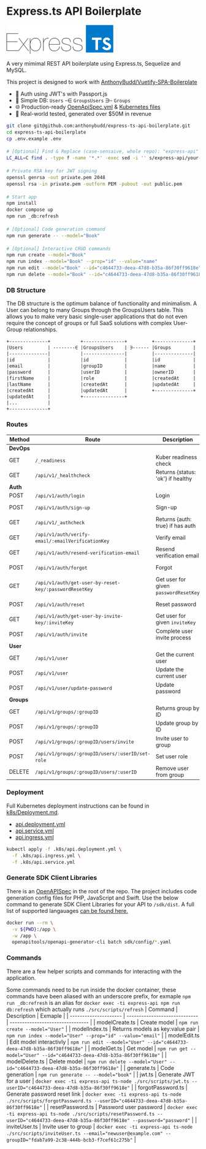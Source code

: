 # Express.ts API Boilerplate

<!--
todo:
- openapi spec
- tests
-->

<img height="75" src="https://raw.githubusercontent.com/anthonybudd/anthonybudd/master/img/express-ts-api-boilerplate.png?v=1"/>

A very mimimal REST API boilerplate using Express.ts, Sequelize and MySQL. 

This project is designed to work with [AnthonyBudd/Vuetify-SPA-Boilerplate](https://github.com/anthonybudd/Vuetify-SPA-boilerplate)


- 🔐 Auth using JWT's with Passport.js
- 👥 Simple DB: `Users` -∈ `GroupsUsers` ∋- `Groups`
- 🌐 Production-ready [OpenApiSpec.yml](./OpenApiSpec.yml) & [Kubernetes files](./k8s)
- 🥇 Real-world tested, generated over $50M in revenue


```sh
git clone git@github.com:anthonybudd/express-ts-api-boilerplate.git
cd express-ts-api-boilerplate
cp .env.example .env

# [Optional] Find & Replace (case-sensaive, whole repo): "express-api" => "your-api-name" 
LC_ALL=C find . -type f -name '*.*' -exec sed -i '' s/express-api/your-api-name/g {} +

# Private RSA key for JWT signing
openssl genrsa -out private.pem 2048
openssl rsa -in private.pem -outform PEM -pubout -out public.pem

# Start app
npm install
docker compose up
npm run _db:refresh

# [Optional] Code generation command
npm run generate -- --model="Book"

# [Optional] Interactive CRUD commands
npm run create --model="Book"
npm run index --model="Book" --prop="id" --value="name"
npm run edit --model="Book" --id="c4644733-deea-47d8-b35a-86f30ff9618e"
npm run delete --model="Book" --id="c4644733-deea-47d8-b35a-86f30ff9618e"
```

### DB Structure
The DB structure is the optimum balance of functionality and minimalism. A User can belong to many Groups through the GroupsUsers table. This allows you to make very basic single-user applications that do not even require the concept of groups or full SaaS solutions with complex User-Group relationships.

```                                                                
+--------------+           +---------------+         +--------------+  
|Users         | --------∈ |GroupsUsers    | ∋------ |Groups        |  
|--------------|           |---------------|         |--------------|  
|id            |           |id             |         |id            |  
|email         |           |groupID        |         |name          |  
|password      |           |userID         |         |ownerID       |  
|firstName     |           |role           |         |createdAt     |  
|lastName      |           |createdAt      |         |updatedAt     |
|createdAt     |           |updatedAt      |         +--------------+  
|updatedAt     |           +---------------+                                            
|...           |                                                      
+--------------+                      
```

### Routes
| Method      | Route                                                    | Description                           | Payload                               | Response          | 
| ----------- | -------------------------------------------------------- | ------------------------------------- | ------------------------------------- | ----------------- |  
| **DevOps**  |                                                          |                                       |                                       |                   |  
| GET         | `/_readiness`                                            | Kuber readiness check                 | --                                    | "healthy"         |  
| GET         | `/api/v1/_healthcheck`                                   | Returns {status: 'ok'} if healthy     | --                                    | {status: 'ok'}    |  
| **Auth**    |                                                          |                                       |                                       |                   |  
| POST        | `/api/v1/auth/login`                                     | Login                                 | {email, password}                     | {accessToken}     |  
| POST        | `/api/v1/auth/sign-up`                                   | Sign-up                               | {email, password, firstName, tos}     | {accessToken}     |  
| GET         | `/api/v1/_authcheck`                                     | Returns {auth: true} if has auth      | --                                    | {auth: true}      |  
| GET         | `/api/v1/auth/verify-email/:emailVerificationKey`        | Verify email                          | --                                    | {success: true}   |  
| GET         | `/api/v1/auth/resend-verification-email`                 | Resend verification email             | --                                    | {email}           |  
| POST        | `/api/v1/auth/forgot`                                    | Forgot                                | {email}                               | {success: true}   |  
| GET         | `/api/v1/auth/get-user-by-reset-key/:passwordResetKey`   | Get user for given `passwordResetKey` | --                                    | {id, email}       |  
| POST        | `/api/v1/auth/reset`                                     | Reset password                        | {email, password, passwordResetKey}   | {accessToken}     |  
| GET         | `/api/v1/auth/get-user-by-invite-key/:inviteKey`         | Get user for given `inviteKey`        | --                                    | {id, email}       |  
| POST        | `/api/v1/auth/invite`                                    | Complete user invite process          | {inviteKey, email, password, ...}     | {accessToken}     |   
| **User**    |                                                          |                                       |                                       |                   |  
| GET         | `/api/v1/user`                                           | Get the current user                  |                                       | {User}            |  
| POST        | `/api/v1/user`                                           | Update the current user               | {firstName, lastName}                 | {User}            |  
| POST        | `/api/v1/user/update-password`                           | Update password                       | {password, newPassword}               | {success: true}   |
| **Groups**  |                                                          |                                       |                                       |                   |  
| GET         | `/api/v1/groups/:groupID`                                | Returns group by ID                   | --                                    | {Group}           |  
| POST        | `/api/v1/groups/:groupID`                                | Update group by ID                    | {name: 'New Name'}                    | {Group}           |  
| POST        | `/api/v1/groups/:groupID/users/invite`                   | Invite user to group                  | {email}                               | {UserID, GroupID} |  
| POST        | `/api/v1/groups/:groupID/users/:userID/set-role`         | Set user role                         | {role: 'User' | 'Admin' }             | {UserID, role}    |  
| DELETE      | `/api/v1/groups/:groupID/users/:userID`                  | Remove user from group                | --                                    | {UserID}          |  


### Deployment
Full Kubernetes deployment instructions can be found in [k8s/Deployment.md](./k8s/Deployment.md).

- [api.deployment.yml](./k8s/api.deployment.yml)
- [api.service.yml](./k8s/api.service.yml)
- [api.ingress.yml](./k8s/api.ingress.yml)

```sh
kubectl apply -f .k8s/api.deployment.yml \
  -f .k8s/api.ingress.yml \
  -f .k8s/api.service.yml 
```

### Generate SDK Client Libraries
There is an [OpenAPISpec](./OpenApiSpec.yml) in the root of the repo. The project includes code generation config files for PHP, JavaScript and Swift. Use the below command to generate SDK Client Libraries for your API to `/sdk/dist`. A full list of supported langauages [can be found here.](https://github.com/OpenAPITools/openapi-generator?tab=readme-ov-file#overview)


```sh
docker run --rm \
  -v ${PWD}:/app \
  -w /app \
  openapitools/openapi-generator-cli batch sdk/config/*.yaml
```

### Commands
There are a few helper scripts and commands for interacting with the application.

Some commands need to be run inside the docker container, these commands have been aliased with an underscore prefix, for exmaple `npm run _db:refresh` is an alias for `docker exec -ti express-api npm run db:refresh` which actually runs `./src/scripts/refresh`
| Command               | Description                   | Exmaple                          | 
| --------------------- | ----------------------------- | -------------------------------- |
| modelCreate.ts        | Create model                  | `npm run create --model="User"` |
| modelIndex.ts         | Returns models as key:value pair | `npm run index --model="User" --prop="id" --value="email"` |
| modelEdit.ts          | Edit model interactivly       | `npm run edit --model="User" --id="c4644733-deea-47d8-b35a-86f30ff9618e"` |
| modelGet.ts           | Get model                     | `npm run get --model="User" --id="c4644733-deea-47d8-b35a-86f30ff9618e"` |
| modelDelete.ts        | Delete model                  | `npm run delete --model="User" --id="c4644733-deea-47d8-b35a-86f30ff9618e"` |
| generate.ts           | Code generation               | `npm run generate -- --model="book"` |
| jwt.ts                | Generate JWT for a user       | `docker exec -ti express-api ts-node ./src/scripts/jwt.ts --userID="c4644733-deea-47d8-b35a-86f30ff9618e"` |
| forgotPassword.ts     | Generate password reset link  | `docker exec -ti express-api ts-node ./src/scripts/forgotPassword.ts --userID="c4644733-deea-47d8-b35a-86f30ff9618e"` |
| resetPassword.ts      | Password user password        | `docker exec -ti express-api ts-node ./src/scripts/resetPassword.ts --userID="c4644733-deea-47d8-b35a-86f30ff9618e" --password="password"` |
| inviteUser.ts         | Invite user to group          | `docker exec -ti express-api ts-node ./src/scripts/inviteUser.ts --email="newuser@example.com" --groupID="fdab7a99-2c38-444b-bcb3-f7cef61c275b"` |


